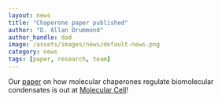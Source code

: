 ```yaml
---
layout: news
title: "Chaperone paper published"
author: "D. Allan Drummond"
author_handle: dad
image: /assets/images/news/default-news.png
category: news
tags: [paper, research, team]
---
```

Our [paper] on how molecular chaperones regulate biomolecular condensates is out at [Molecular Cell]!

[paper]: /papers/paper/chaperones-disperse
[Molecular Cell]: http://cell.com/molecular-cell

